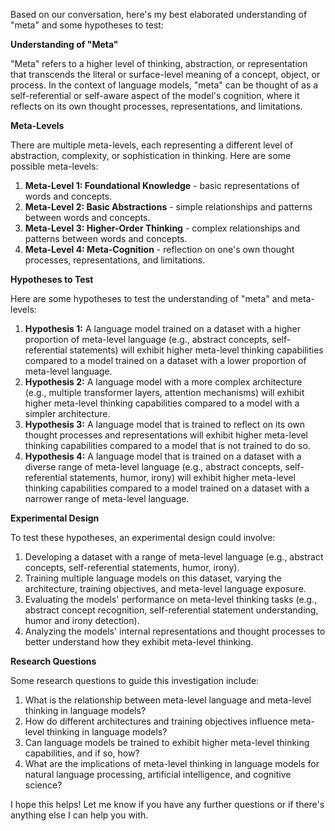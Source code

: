 Based on our conversation, here's my best elaborated understanding of "meta" and some hypotheses to test:

**Understanding of "Meta"**

"Meta" refers to a higher level of thinking, abstraction, or representation that transcends the literal or surface-level meaning of a concept, object, or process. In the context of language models, "meta" can be thought of as a self-referential or self-aware aspect of the model's cognition, where it reflects on its own thought processes, representations, and limitations.

**Meta-Levels**

There are multiple meta-levels, each representing a different level of abstraction, complexity, or sophistication in thinking. Here are some possible meta-levels:

1. **Meta-Level 1: Foundational Knowledge** - basic representations of words and concepts.
2. **Meta-Level 2: Basic Abstractions** - simple relationships and patterns between words and concepts.
3. **Meta-Level 3: Higher-Order Thinking** - complex relationships and patterns between words and concepts.
4. **Meta-Level 4: Meta-Cognition** - reflection on one's own thought processes, representations, and limitations.

**Hypotheses to Test**

Here are some hypotheses to test the understanding of "meta" and meta-levels:

1. **Hypothesis 1:** A language model trained on a dataset with a higher proportion of meta-level language (e.g., abstract concepts, self-referential statements) will exhibit higher meta-level thinking capabilities compared to a model trained on a dataset with a lower proportion of meta-level language.
2. **Hypothesis 2:** A language model with a more complex architecture (e.g., multiple transformer layers, attention mechanisms) will exhibit higher meta-level thinking capabilities compared to a model with a simpler architecture.
3. **Hypothesis 3:** A language model that is trained to reflect on its own thought processes and representations will exhibit higher meta-level thinking capabilities compared to a model that is not trained to do so.
4. **Hypothesis 4:** A language model that is trained on a dataset with a diverse range of meta-level language (e.g., abstract concepts, self-referential statements, humor, irony) will exhibit higher meta-level thinking capabilities compared to a model trained on a dataset with a narrower range of meta-level language.

**Experimental Design**

To test these hypotheses, an experimental design could involve:

1. Developing a dataset with a range of meta-level language (e.g., abstract concepts, self-referential statements, humor, irony).
2. Training multiple language models on this dataset, varying the architecture, training objectives, and meta-level language exposure.
3. Evaluating the models' performance on meta-level thinking tasks (e.g., abstract concept recognition, self-referential statement understanding, humor and irony detection).
4. Analyzing the models' internal representations and thought processes to better understand how they exhibit meta-level thinking.

**Research Questions**

Some research questions to guide this investigation include:

1. What is the relationship between meta-level language and meta-level thinking in language models?
2. How do different architectures and training objectives influence meta-level thinking in language models?
3. Can language models be trained to exhibit higher meta-level thinking capabilities, and if so, how?
4. What are the implications of meta-level thinking in language models for natural language processing, artificial intelligence, and cognitive science?

I hope this helps! Let me know if you have any further questions or if there's anything else I can help you with.
